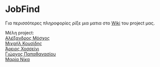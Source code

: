 # JobFind

Για περισσότερες πληροφορίες ρίξε μια ματια στο [Wiki](https://github.com/marianika/adopse/wiki) του prοject μας.

Μέλη project:<br>
[Αλέξανδρος Μόσχος](https://github.com/TetsuyaGR) <br>
[Μιχαήλ Κουσίδης](https://github.com/mikekous) <br>
[Άρειος Χοσσείνι](https://github.com/Arios9) <br>
[Γιώργος Παπαθανασίου](https://github.com/georgepapgp) <br>
[Μαρία Νίκα](https://github.com/marianika) <br>
